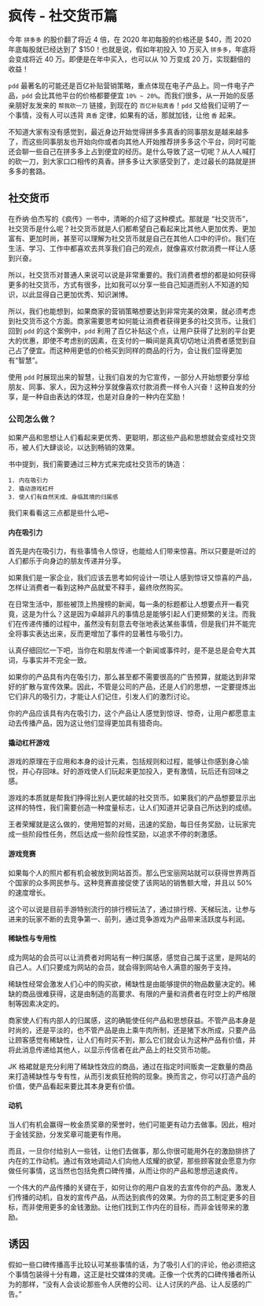 # 疯传 - 社交货币篇

今年 `拼多多` 的股价翻了将近 4 倍，在 2020 年初每股的价格还是 $40，而 2020 年底每股就已经达到了 $150！也就是说，假如年初投入 10 万买入 `拼多多`，年底将会变成将近 40 万。即便是在年中买入，也可以从 10 万变成 20 万，实现翻倍的收益！

`pdd` 最著名的可能还是百亿补贴营销策略，重点体现在电子产品上。同一件电子产品，`pdd` 会比其他平台的价格都要便宜 `10% ~ 20%`。而我们很多，从一开始的反感亲朋好友发来的 `帮我砍一刀` 链接，到现在的 `百亿补贴真香`！`pdd` 又给我们证明了一个事情，没有人可以违背 `真香` 定律，如果有的话，那就加钱，让他 `香` 起来。

不知道大家有没有感觉到，最近身边开始觉得拼多多真香的同事朋友是越来越多了，而这些同事朋友也开始向你或者向其他人开始推荐拼多多这个平台，同时可能还会聊一些自己在拼多多上占到便宜的经历。是什么导致了这一切呢？从人人喊打的砍一刀，到大家口口相传的真香。拼多多让大家感受到了，走过最长的路就是拼多多的套路。

## 社交货币

在乔纳·伯杰写的《疯传》一书中，清晰的介绍了这种模式。那就是 “社交货币”，社交货币是什么呢？社交货币就是人们都希望自己看起来比其他人更加优秀、更加富有、更加时尚，甚至可以理解为社交货币就是自己在其他人口中的评价。我们在生活、学习、工作中都喜欢去共享我们自己的观点，就像喜欢付款消费一样让人感到兴奋。

所以，社交货币对普通人来说可以说是非常重要的。我们消费者想的都是如何获得更多的社交货币，方式有很多，比如我可以分享一些自己知道而别人不知道的知识，以此显得自己更加优秀、知识渊博。

所以，我们也能想到，如果商家的营销策略想要达到非常完美的效果，就必须考虑到社交货币这个方面。商家需要思考如何能让消费者获得更多的社交货币。让我们回到 `pdd` 的这个案例中，`pdd` 利用了百亿补贴这个点，让用户获得了比别的平台更大的优惠，即使不考虑别的因素，在支付的一瞬间是真真切切地让消费者感觉到自己占了便宜。而这种用更低的价格买到同样的商品的行为，会让我们显得更加有“智慧”。

使用 `pdd` 时展现出来的智慧，让我们自发的为它宣传，一部分人开始想要分享给朋友、同事、家人，因为这种分享就像喜欢付款消费一样令人兴奋！这种自发的分享，是一种自由表达的体现，也是对自身的一种内在奖励！

### 公司怎么做？

如果产品和思想让人们看起来更优秀、更聪明，那这些产品和思想就会变成社交货币，被人们大肆谈论，以达到畅销的效果。

书中提到，我们需要通过三种方式来完成社交货币的铸造：

    1. 内在吸引力
    2. 撬动游戏杠杆
    3. 使人们有自然天成、身临其境的归属感

我们来看看这三点都是些什么吧~

#### 内在吸引力

首先是内在吸引力，有些事情令人惊讶，也能给人们带来惊喜。所以只要是听过的人们都乐于向身边的朋友传递并分享。

如果我们是一家企业，我们应该去思考如何设计一项让人感到惊讶又惊喜的产品，怎样让消费者一看到这种产品就爱不释手，最终欣然购买。

在日常生活中，那些被顶上热搜榜的新闻，每一条的标题都让人想要点开一看究竟，这是为什么？这是因为卓越非凡的事情总是能够引起人们更频繁的关注。而我们在传递传播的过程中，虽然没有刻意去夸张地表达某些事情，但是我们并不能完全将事实表达出来，反而更增加了事件的显著性与吸引力。

认真仔细回忆一下吧，当你在和朋友传递一个新闻或事件时，是不是总是会夸大其词，与事实并不完全一致。

如果你的产品具有内在吸引力，那么甚至都不需要很高的广告预算，就能达到非常好的扩散与宣传效果。因此，不管是公司的产品，还是人们的思想，一定要提炼出它们非凡的吸引力，才能让人们记住，引发人们的激烈讨论。

你的产品应该具有内在吸引力，这个产品让人感觉到惊讶、惊奇，让用户都愿意主动去传播产品，因为这让他们显得更加具有猎奇向。

#### 撬动杠杆游戏

游戏的原理在于应用和本身的设计元素，包括规则和过程，能够让你感到身心愉悦，并心存回味。好的游戏使人们玩起来更加投入，更有激情，玩后还有回味之感。

游戏的本质就是帮我们挣得比别人更优越的社交货币。如果我们的产品想要显示出这样的特性，我们需要创造一种度量标志，让人们知道并记录自己所达到的成绩。

王者荣耀就是这么做的，使用短暂的对局，迅速的奖励，每日任务奖励，让玩家完成一些阶段性任务，然后达成一些阶段性奖励，以追求不停的刺激感。

#### 游戏竞赛

如果每个人的照片都有机会被放到网站首页。那么巴宝丽网站就可以获得世界两百个国家的众多网民参与。这种竞赛直接促使了该网站的销售额大增，并且以 50% 的速度增长。

这个可以说是目前手游特别流行的排行榜玩法了，通过排行榜、天梯玩法，让参与进来的玩家不断的去竞争第一、前列，通过竞争游戏为产品带来活跃度与利润。

#### 稀缺性与专用性

成为网站的会员可以让消费者对网站有一种归属感，感觉自己属于这里，是网站的自己人。人们只要成为网站的会员，就会得到网站令人满意的服务于支持。

稀缺性经常会激发人们心中的购买欲，稀缺性是由能够提供的物品数量决定的。稀缺的商品很难获得，这是由制造的高要求、有限的产量和消费者在时空上的严格限制等因素决定的。

商家使人们有内部人的归属感，这的确能使任何产品和思想获益。不管产品本身是时尚的，还是平淡的，也不管产品是由上乘牛肉所制，还是猪下水所成，只要产品让顾客感觉有稀缺性，让人们有时买不到，那么它们就会认为这种产品有价值，并将此消息传递给其他人，以显示传信者在此产品上的社交货币功能。

JK 格裙就是充分利用了稀缺性效应的商品，通过在指定时间贩卖一定数量的商品来打造稀缺性与专有性，从而引发疯狂抢购的现象。换而言之，你可以打造产品的价值，使产品看起来要比其本身更有价值。

#### 动机

当人们有机会赢得一枚金质奖章的荣誉时，他们可能更有动力去做事。因此，相对于金钱奖励，分发奖章可能更有作用。

而且，一旦你付给别人一些钱，让他们去做事，那么你很可能用外在的激励排挤了内在的工作动机。通过有效地调动人们向他人炫耀的欲望，那些顾客就会愿意为你做任何事情，这当然也包括免费口碑传播，从而让你的产品和思想迅速疯传。

一个伟大的产品传播的关键在于，如何让你的用户自发的去宣传你的产品。激发人们传播的动机，自发的宣传产品，从而达到疯传的效果。为你的员工制定更多的目标，而非使用更多的金钱激励。让他们找到工作内在的目标，而非金钱带来的激励。

## 诱因

假如一些口碑传播高手比较认可某些事情的话，为了吸引人们的评论，他必须把这个事情包装得十分有趣，这正是社交媒体的灵魂。正像一个优秀的口碑传播者所认为的那样，“没有人会谈论那些令人厌倦的公司、让人讨厌的产品、让人反感的广告。”